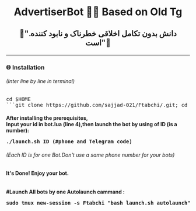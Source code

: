 <h1><p align="center"> AdvertiserBot 🖕😂 Based on Old Tg
<h2><p align="center">🔅".دانش بدون تکامل اخلاقی خطرناک و نابود کننده است"🔅
<hr>
<h3> <strong>🌐 Installation </strong>
<h6>(Inter line by line in terminal)</h6>
<pre>
<span>cd $HOME</span>
```git clone https://github.com/sajjad-021/Ftabchi/.git; cd Ftabchi; chmod +x launch.sh; chmod +x steady.sh; ./launch.sh install; ./launch.sh 1```
</pre>
<h4> <strong>After installing  the prerequisites,<br>Input your id in bot.lua (line 4),then launch the bot by using of ID (is a number): </strong>
<pre>
<span>./launch.sh ID</span> (#phone and Telegram code)
</pre>
<h6>(Each ID is for one Bot.Don't use a same phone number for your bots)</h6>
<h4> It's Done! Enjoy your bot.
<br><br><br>
#Launch All bots by one Autolaunch cammand :
<pre>
<span>sudo tmux new-session -s Ftabchi "bash launch.sh autolaunch"</span>
</pre>
